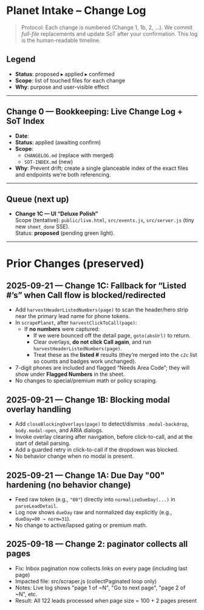 # Planet Intake – Change Log

> Protocol: Each change is numbered (Change 1, 1b, 2, …). We commit *full-file* replacements and update SoT after your confirmation. This log is the human-readable timeline.

## Legend
- **Status**: proposed ▸ applied ▸ confirmed
- **Scope**: list of touched files for each change
- **Why**: purpose and user-visible effect

---

## Change 0 — Bookkeeping: Live Change Log + SoT Index
- **Date**: <fill on commit>
- **Status**: applied (awaiting confirm)
- **Scope**:
  - `CHANGELOG.md` (replace with merged)
  - `SOT-INDEX.md` (new)
- **Why**: Prevent drift; create a single glanceable index of the exact files and endpoints we’re both referencing.

---

## Queue (next up)
- **Change 1C — UI “Deluxe Polish”**  
  Scope (tentative): `public/live.html`, `src/events.js`, `src/server.js` (tiny new `sheet_done` SSE).  
  Status: **proposed** (pending green light).

---

# Prior Changes (preserved)

## 2025-09-21 — Change 1C: Fallback for “Listed #’s” when Call flow is blocked/redirected
- Add `harvestHeaderListedNumbers(page)` to scan the header/hero strip near the primary lead name for phone tokens.
- In `scrapePlanet`, after `harvestClickToCall(page)`:
  - If **no numbers** were captured:  
    - If we were bounced off the detail page, `goto(absUrl)` to return.  
    - Clear overlays, **do not click Call again**, and run `harvestHeaderListedNumbers(page)`.
    - Treat these as the **listed #** results (they’re merged into the `c2c` list so counts and badges work unchanged).
- 7-digit phones are included and flagged “Needs Area Code”; they will show under **Flagged Numbers** in the sheet.
- No changes to special/premium math or policy scraping.

## 2025-09-21 — Change 1B: Blocking modal overlay handling
- Add `closeBlockingOverlays(page)` to detect/dismiss `.modal-backdrop`, `body.modal-open`, and ARIA dialogs.
- Invoke overlay clearing after navigation, before click-to-call, and at the start of detail parsing.
- Add a guarded retry in click-to-call if the dropdown was blocked.
- No behavior change when no modal is present.

## 2025-09-21 — Change 1A: Due Day "00" hardening (no behavior change)
- Feed raw token (e.g., `"00"`) directly into `normalizeDueDay(...)` in `parseLeadDetail`.
- Log now shows `dueDay` raw and normalized day explicitly (e.g., `dueDay=00 → norm=31`).
- No change to active/lapsed gating or premium math.

## 2025-09-18 — Change 2: paginator collects all pages
- Fix: Inbox pagination now collects links on every page (including last page)
- Impacted file: src/scraper.js (collectPaginated loop only)
- Notes: Live log shows "page 1 of ~N", "Go to next page", "page 2 of ~N", etc.
- Result: All 122 leads processed when page size = 100 + 2 pages present
